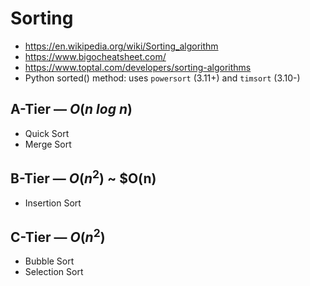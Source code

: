 # Sorting

- <https://en.wikipedia.org/wiki/Sorting_algorithm>
- <https://www.bigocheatsheet.com/>
- <https://www.toptal.com/developers/sorting-algorithms>
- Python sorted() method: uses `powersort` (3.11+) and `timsort` (3.10-)

## A-Tier — $O(n\ log\ n)$

- Quick Sort
- Merge Sort

## B-Tier — $O(n^2)$ ~ $O(n)

- Insertion Sort

## C-Tier — $O(n^2)$

- Bubble Sort
- Selection Sort
